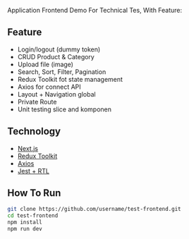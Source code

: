 Application Frontend Demo For Technical Tes, With Feature:

## Feature
-  Login/logout (dummy token)
-  CRUD Product & Category
-  Upload file (image)
-  Search, Sort, Filter, Pagination
-  Redux Toolkit fot state management
-  Axios for connect API
-  Layout + Navigation global
-  Private Route
-  Unit testing slice and komponen

## Technology
- [Next.js](https://nextjs.org)
- [Redux Toolkit](https://redux-toolkit.js.org)
- [Axios](https://axios-http.com)
- [Jest + RTL](https://testing-library.com/docs/react-testing-library/intro/)

## How To Run
```bash
git clone https://github.com/username/test-frontend.git
cd test-frontend
npm install
npm run dev
